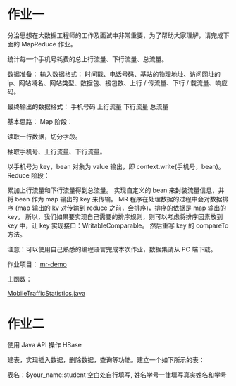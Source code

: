 # 作业一
分治思想在大数据工程师的工作及面试中非常重要，为了帮助大家理解，请完成下面的 MapReduce 作业。

统计每一个手机号耗费的总上行流量、下行流量、总流量。

数据准备：
输入数据格式：
时间戳、电话号码、基站的物理地址、访问网址的 ip、网站域名、网站类型、数据包、接包数、上行 / 传流量、下行 / 载流量、响应码。


最终输出的数据格式：
手机号码 上行流量 下行流量 总流量



基本思路：
Map 阶段：

读取一行数据，切分字段。

抽取手机号、上行流量、下行流量。

以手机号为 key，bean 对象为 value 输出，即 context.write(手机号，bean)。
Reduce 阶段：


累加上行流量和下行流量得到总流量。
实现自定义的 bean 来封装流量信息，并将 bean 作为 map 输出的 key 来传输。
MR 程序在处理数据的过程中会对数据排序 (map 输出的 kv 对传输到 reduce 之前，会排序)，排序的依据是 map 输出的 key。
所以，我们如果要实现自己需要的排序规则，则可以考虑将排序因素放到 key 中，让 key 实现接口：WritableComparable。
然后重写 key 的 compareTo 方法。

注意：可以使用自己熟悉的编程语言完成本次作业，数据集请从 PC 端下载。

作业项目：
[mr-demo](./mr-demo)

主函数：

[MobileTrafficStatistics.java](./mr-demo/src/main/java/com/dhb/mr/MobileTrafficStatistics.java)


# 作业二
使用 Java API 操作 HBase

建表，实现插入数据，删除数据，查询等功能。建立一个如下所示的表：

表名：$your_name:student
空白处自行填写, 姓名学号一律填写真实姓名和学号


